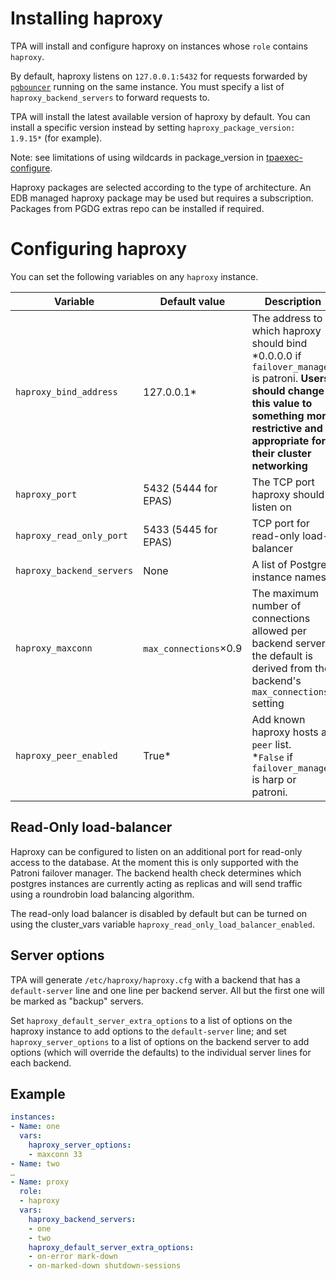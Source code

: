 # Installing haproxy

TPA will install and configure haproxy on instances whose `role`
contains `haproxy`.

By default, haproxy listens on `127.0.0.1:5432` for requests forwarded
by [`pgbouncer`](pgbouncer.md) running on the same instance. You must
specify a list of `haproxy_backend_servers` to forward requests to.

TPA will install the latest available version of haproxy by default.
You can install a specific version instead by setting
`haproxy_package_version: 1.9.15*` (for example).

Note: see limitations of using wildcards in package_version in
[tpaexec-configure](tpaexec-configure.md#known-issue-with-wildcard-use).

Haproxy packages are selected according to the type of architecture.
An EDB managed haproxy package may be used but requires a subscription.
Packages from PGDG extras repo can be installed if required.

# Configuring haproxy

You can set the following variables on any `haproxy` instance.

| Variable                  | Default value         | Description                                                                                                                       |
|---------------------------|-----------------------|-----------------------------------------------------------------------------------------------------------------------------------|
| `haproxy_bind_address`    | 127.0.0.1*             | The address to which haproxy should bind<br/>*0.0.0.0 if `failover_manager` is patroni. **Users should change this value to something more restrictive and appropriate for their cluster networking**                                                                                                |
| `haproxy_port`            | 5432 (5444 for EPAS)  | The TCP port haproxy should listen on                                                                                             |
| `haproxy_read_only_port`  | 5433 (5445 for EPAS)  | TCP port for read-only load-balancer                                                                                              |
| `haproxy_backend_servers` | None                  | A list of Postgres instance names                                                                                                 |
| `haproxy_maxconn`         | `max_connections`×0.9 | The maximum number of connections allowed per backend server; the default is derived from the backend's `max_connections` setting |
| `haproxy_peer_enabled`    | True*                 | Add known haproxy hosts as `peer` list. <br/>*`False` if `failover_manager` is harp or patroni.                                   |

## Read-Only load-balancer

Haproxy can be configured to listen on an additional port for read-only
access to the database. At the moment this is only supported with the
Patroni failover manager. The backend health check determines which
postgres instances are currently acting as replicas and will send
traffic using a roundrobin load balancing algorithm.

The read-only load balancer is disabled by default but can be turned on
using the cluster_vars variable
`haproxy_read_only_load_balancer_enabled`.

## Server options

TPA will generate `/etc/haproxy/haproxy.cfg` with a backend that has
a `default-server` line and one line per backend server. All but the
first one will be marked as "backup" servers.

Set `haproxy_default_server_extra_options` to a list of options on the
haproxy instance to add options to the `default-server` line; and set
`haproxy_server_options` to a list of options on the backend server to
add options (which will override the defaults) to the individual server
lines for each backend.

## Example

```yaml
instances:
- Name: one
  vars:
    haproxy_server_options:
    - maxconn 33
- Name: two
…
- Name: proxy
  role:
  - haproxy
  vars:
    haproxy_backend_servers:
    - one
    - two
    haproxy_default_server_extra_options:
    - on-error mark-down
    - on-marked-down shutdown-sessions
```
